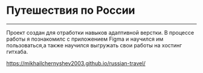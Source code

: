 # Путешествия по России  
------  
Проект создан для отработки навыков адаптивной верстки. В процессе работы я познакомилс с приложением Figma и научился им пользоваться,а также научился выгружать свои работы на хостинг гитхаба. 

https://mikhailchernyshev2003.github.io/russian-travel/
